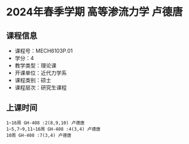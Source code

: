 # 2024年春季学期 高等渗流力学 卢德唐






## 课程信息

- 课程号：MECH6103P.01
- 学分：4
- 教学类型：理论课
- 开课单位：近代力学系
- 课程类别：硕士
- 课程层次：研究生课程

## 上课时间

```
1~16周 GH-408 :2(8,9,10) 卢德唐
1~5,7~9,11~16周 GH-408 :4(3,4) 卢德唐
10周 GH-408 :7(3,4) 卢德唐
```

